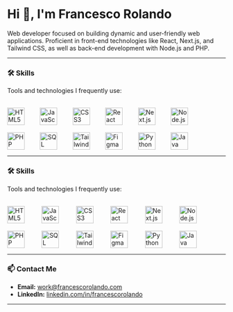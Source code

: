 # Hi 👋, I'm Francesco Rolando

Web developer focused on building dynamic and user-friendly web applications. Proficient in front-end technologies like React, Next.js, and Tailwind CSS, as well as back-end development with Node.js and PHP.

---

### 🛠️ Skills

Tools and technologies I frequently use:
<p>
<br/>
<img src="https://cdn.simpleicons.org/html5/24292E" alt="HTML5" title="HTML5" width="40" height="40" style="vertical-align: middle;"/>&nbsp;&nbsp;&nbsp;&nbsp;&nbsp;&nbsp;&nbsp;&nbsp;
<img src="https://cdn.simpleicons.org/javascript" alt="JavaScript" title="JavaScript" width="40" height="40" style="vertical-align: middle;"/>&nbsp;&nbsp;&nbsp;&nbsp;&nbsp;&nbsp;&nbsp;&nbsp;
<img src="https://cdn.simpleicons.org/css3" alt="CSS3" title="CSS3" width="40" height="40" style="vertical-align: middle;"/>&nbsp;&nbsp;&nbsp;&nbsp;&nbsp;&nbsp;&nbsp;&nbsp;
<img src="https://cdn.simpleicons.org/react" alt="React" title="React.js" width="40" height="40" style="vertical-align: middle;"/>&nbsp;&nbsp;&nbsp;&nbsp;&nbsp;&nbsp;&nbsp;&nbsp;
<img src="https://cdn.simpleicons.org/nextdotjs" alt="Next.js" title="Next.js" width="40" height="40" style="vertical-align: middle;"/>&nbsp;&nbsp;&nbsp;&nbsp;&nbsp;&nbsp;&nbsp;&nbsp;
<img src="https://cdn.simpleicons.org/nodedotjs" alt="Node.js" title="Node.js" width="40" height="40" style="vertical-align: middle;"/>
<br/>
<br/>
<img src="https://cdn.simpleicons.org/php" alt="PHP" title="PHP" width="40" height="40" style="vertical-align: middle;"/>&nbsp;&nbsp;&nbsp;&nbsp;&nbsp;&nbsp;&nbsp;&nbsp;
<img src="https://cdn.simpleicons.org/mysql" alt="SQL" title="SQL (MySQL)" width="40" height="40" style="vertical-align: middle;"/>&nbsp;&nbsp;&nbsp;&nbsp;&nbsp;&nbsp;&nbsp;&nbsp;
<img src="https://cdn.simpleicons.org/tailwindcss" alt="Tailwind CSS" title="Tailwind CSS" width="40" height="40" style="vertical-align: middle;"/>&nbsp;&nbsp;&nbsp;&nbsp;&nbsp;&nbsp;&nbsp;&nbsp;
<img src="https://cdn.simpleicons.org/figma" alt="Figma" title="Figma" width="40" height="40" style="vertical-align: middle;"/>&nbsp;&nbsp;&nbsp;&nbsp;&nbsp;&nbsp;&nbsp;&nbsp;
<img src="https://cdn.simpleicons.org/python" alt="Python" title="Python" width="40" height="40" style="vertical-align: middle;"/>&nbsp;&nbsp;&nbsp;&nbsp;&nbsp;&nbsp;&nbsp;&nbsp;
<img src="https://cdn.simpleicons.org/openjdk" alt="Java" title="Java" width="40" height="40" style="vertical-align: middle;"/>
</p>

---

### 🛠️ Skills

Tools and technologies I frequently use:
<p>
<br/>
<picture>
  <source media="(prefers-color-scheme: dark)" srcset="https://cdn.simpleicons.org/html5/FFFFFF">
  <img alt="HTML5" title="HTML5" width="40" height="40" style="vertical-align: middle;" src="https://cdn.simpleicons.org/html5/24292E">
</picture>&nbsp;&nbsp;&nbsp;&nbsp;&nbsp;&nbsp;&nbsp;&nbsp;
<picture>
  <source media="(prefers-color-scheme: dark)" srcset="https://cdn.simpleicons.org/javascript/FFFFFF">
  <img alt="JavaScript" title="JavaScript" width="40" height="40" style="vertical-align: middle;" src="https://cdn.simpleicons.org/javascript/24292E">
</picture>&nbsp;&nbsp;&nbsp;&nbsp;&nbsp;&nbsp;&nbsp;&nbsp;
<picture>
  <source media="(prefers-color-scheme: dark)" srcset="https://cdn.simpleicons.org/css3/FFFFFF">
  <img alt="CSS3" title="CSS3" width="40" height="40" style="vertical-align: middle;" src="https://cdn.simpleicons.org/css3/24292E">
</picture>&nbsp;&nbsp;&nbsp;&nbsp;&nbsp;&nbsp;&nbsp;&nbsp;
<picture>
  <source media="(prefers-color-scheme: dark)" srcset="https://cdn.simpleicons.org/react/FFFFFF">
  <img alt="React" title="React.js" width="40" height="40" style="vertical-align: middle;" src="https://cdn.simpleicons.org/react/24292E">
</picture>&nbsp;&nbsp;&nbsp;&nbsp;&nbsp;&nbsp;&nbsp;&nbsp;
<picture>
  <source media="(prefers-color-scheme: dark)" srcset="https://cdn.simpleicons.org/nextdotjs/FFFFFF">
  <img alt="Next.js" title="Next.js" width="40" height="40" style="vertical-align: middle;" src="https://cdn.simpleicons.org/nextdotjs/24292E">
</picture>&nbsp;&nbsp;&nbsp;&nbsp;&nbsp;&nbsp;&nbsp;&nbsp;
<picture>
  <source media="(prefers-color-scheme: dark)" srcset="https://cdn.simpleicons.org/nodedotjs/FFFFFF">
  <img alt="Node.js" title="Node.js" width="40" height="40" style="vertical-align: middle;" src="https://cdn.simpleicons.org/nodedotjs/24292E">
</picture>
<br/>
<br/>
<picture>
  <source media="(prefers-color-scheme: dark)" srcset="https://cdn.simpleicons.org/php/FFFFFF">
  <img alt="PHP" title="PHP" width="40" height="40" style="vertical-align: middle;" src="https://cdn.simpleicons.org/php/24292E">
</picture>&nbsp;&nbsp;&nbsp;&nbsp;&nbsp;&nbsp;&nbsp;&nbsp;
<picture>
  <source media="(prefers-color-scheme: dark)" srcset="https://cdn.simpleicons.org/mysql/FFFFFF">
  <img alt="SQL" title="SQL (MySQL)" width="40" height="40" style="vertical-align: middle;" src="https://cdn.simpleicons.org/mysql/24292E">
</picture>&nbsp;&nbsp;&nbsp;&nbsp;&nbsp;&nbsp;&nbsp;&nbsp;
<picture>
  <source media="(prefers-color-scheme: dark)" srcset="https://cdn.simpleicons.org/tailwindcss/FFFFFF">
  <img alt="Tailwind CSS" title="Tailwind CSS" width="40" height="40" style="vertical-align: middle;" src="https://cdn.simpleicons.org/tailwindcss/24292E">
</picture>&nbsp;&nbsp;&nbsp;&nbsp;&nbsp;&nbsp;&nbsp;&nbsp;
<picture>
  <source media="(prefers-color-scheme: dark)" srcset="https://cdn.simpleicons.org/figma/FFFFFF">
  <img alt="Figma" title="Figma" width="40" height="40" style="vertical-align: middle;" src="https://cdn.simpleicons.org/figma/24292E">
</picture>&nbsp;&nbsp;&nbsp;&nbsp;&nbsp;&nbsp;&nbsp;&nbsp;
<picture>
  <source media="(prefers-color-scheme: dark)" srcset="https://cdn.simpleicons.org/python/FFFFFF">
  <img alt="Python" title="Python" width="40" height="40" style="vertical-align: middle;" src="https://cdn.simpleicons.org/python/24292E">
</picture>&nbsp;&nbsp;&nbsp;&nbsp;&nbsp;&nbsp;&nbsp;&nbsp;
<picture>
  <source media="(prefers-color-scheme: dark)" srcset="https://cdn.simpleicons.org/openjdk/FFFFFF">
  <img alt="Java" title="Java" width="40" height="40" style="vertical-align: middle;" src="https://cdn.simpleicons.org/openjdk/24292E">
</picture>
</p>

---

### 📫 Contact Me

* **Email:** [work@francescorolando.com](mailto:work@francescorolando.com)
* **LinkedIn:** [linkedin.com/in/francescorolando](https://www.linkedin.com/in/francescorolando) 

---
